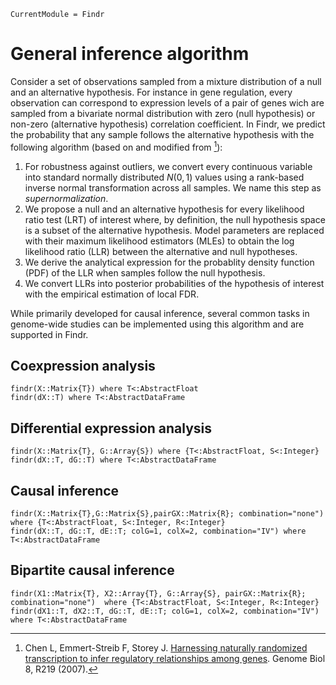 ```@meta
CurrentModule = Findr
```


# General inference algorithm

Consider a set of observations sampled from a mixture distribution of a null and an alternative hypothesis. For instance in gene regulation, every observation can correspond to expression levels of a pair of genes wich are sampled from a bivariate normal distribution with zero (null hypothesis) or non-zero (alternative hypothesis) correlation coefficient. In Findr, we predict the probability that any sample follows the alternative hypothesis with the following algorithm (based on and modified from [^Chen2007]):

1.  For robustness against outliers, we convert every continuous variable into standard normally distributed $N(0,1)$ values using a rank-based inverse normal transformation across all samples. We name this step as *supernormalization*.
2.  We propose a null and an alternative hypothesis for every likelihood ratio test (LRT) of interest where, by definition, the null hypothesis space is a subset of the alternative hypothesis. Model parameters are replaced with their maximum likelihood estimators (MLEs) to obtain the log likelihood ratio (LLR) between the alternative and null hypotheses.
3.  We derive the analytical expression for the probablity density function (PDF) of the LLR when samples follow the null hypothesis.
4.  We convert LLRs into posterior probabilities of the hypothesis of interest with the empirical estimation of local FDR.

While primarily developed for causal inference, several common tasks in genome-wide studies can be implemented using this algorithm and are supported in Findr. 

[^Chen2007]: Chen L, Emmert-Streib F, Storey J. [Harnessing naturally randomized transcription to infer regulatory relationships among genes](https://doi.org/10.1186/gb-2007-8-10-r219). Genome Biol 8, R219 (2007).

## Coexpression analysis

```@docs
findr(X::Matrix{T}) where T<:AbstractFloat
findr(dX::T) where T<:AbstractDataFrame
```

## Differential expression analysis

```@docs
findr(X::Matrix{T}, G::Array{S}) where {T<:AbstractFloat, S<:Integer}
findr(dX::T, dG::T) where T<:AbstractDataFrame
```

## Causal inference

```@docs
findr(X::Matrix{T},G::Matrix{S},pairGX::Matrix{R}; combination="none") where {T<:AbstractFloat, S<:Integer, R<:Integer}
findr(dX::T, dG::T, dE::T; colG=1, colX=2, combination="IV") where T<:AbstractDataFrame
```

## Bipartite causal inference

```@docs
findr(X1::Matrix{T}, X2::Array{T}, G::Array{S}, pairGX::Matrix{R}; combination="none")  where {T<:AbstractFloat, S<:Integer, R<:Integer}
findr(dX1::T, dX2::T, dG::T, dE::T; colG=1, colX=2, combination="IV") where T<:AbstractDataFrame
```